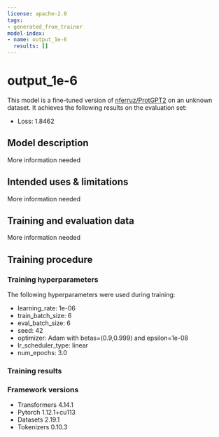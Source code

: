 ```yaml
---
license: apache-2.0
tags:
- generated_from_trainer
model-index:
- name: output_1e-6
  results: []
---
```


<!-- This model card has been generated automatically according to the information the Trainer had access to. You
should probably proofread and complete it, then remove this comment. -->

# output_1e-6

This model is a fine-tuned version of [nferruz/ProtGPT2](https://huggingface.co/nferruz/ProtGPT2) on an unknown dataset.
It achieves the following results on the evaluation set:
- Loss: 1.8462

## Model description

More information needed

## Intended uses & limitations

More information needed

## Training and evaluation data

More information needed

## Training procedure

### Training hyperparameters

The following hyperparameters were used during training:
- learning_rate: 1e-06
- train_batch_size: 6
- eval_batch_size: 6
- seed: 42
- optimizer: Adam with betas=(0.9,0.999) and epsilon=1e-08
- lr_scheduler_type: linear
- num_epochs: 3.0

### Training results



### Framework versions

- Transformers 4.14.1
- Pytorch 1.12.1+cu113
- Datasets 2.19.1
- Tokenizers 0.10.3
